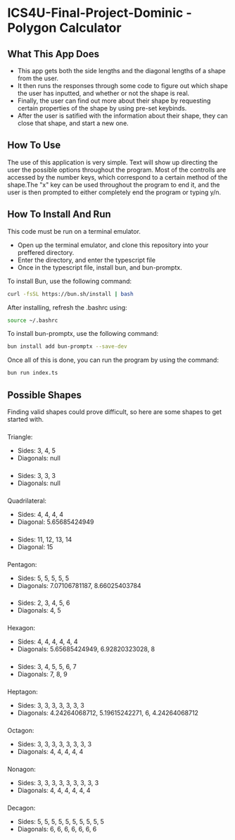 # ICS4U-Final-Project-Dominic - Polygon Calculator

## What This App Does
- This app gets both the side lengths and the diagonal lengths of a shape from the user.
- It then runs the responses through some code to figure out which shape the user has inputted, and whether or not the shape is real.
- Finally, the user can find out more about their shape by requesting certain properties of the shape by using pre-set keybinds.
- After the user is satified with the information about their shape, they can close that shape, and start a new one.

## How To Use
The use of this application is very simple. Text will show up directing the user the possible options throughout the program. Most of the controlls are accessed by the number keys, which correspond to a certain method of the shape.The "x" key can be used throughout the program to end it, and the user is then prompted to either completely end the program or typing y/n.

## How To Install And Run
This code must be run on a terminal emulator.
- Open up the terminal emulator, and clone this repository into your preffered directory.
- Enter the directory, and enter the typescript file
- Once in the typescript file, install bun, and bun-promptx.

To install Bun, use the following command:
```bash
curl -fsSL https://bun.sh/install | bash
```

After installing, refresh the .bashrc using:
```bash
source ~/.bashrc
```

To install bun-promptx, use the following command:
```bash
bun install add bun-promptx --save-dev
```

Once all of this is done, you can run the program by using the command:
```bash
bun run index.ts
```


## Possible Shapes
Finding valid shapes could prove difficult, so here are some shapes to get started with. 

###
Triangle: 
- Sides: 3, 4, 5
- Diagonals: null
###
- Sides: 3, 3, 3
- Diagonals: null
###

Quadrilateral:
- Sides: 4, 4, 4, 4
- Diagonal: 5.65685424949
###
- Sides: 11, 12, 13, 14
- Diagonal: 15
###

Pentagon:
- Sides: 5, 5, 5, 5, 5
- Diagonals: 7.07106781187, 8.66025403784
###
- Sides: 2, 3, 4, 5, 6
- Diagonals: 4, 5
###

Hexagon:
- Sides: 4, 4, 4, 4, 4, 4
- Diagonals: 5.65685424949, 6.92820323028, 8
###
- Sides: 3, 4, 5, 5, 6, 7
- Diagonals: 7, 8, 9
###

Heptagon:
- Sides: 3, 3, 3, 3, 3, 3, 3
- Diagonals: 4.24264068712, 5.19615242271, 6, 4.24264068712
###

Octagon:
- Sides: 3, 3, 3, 3, 3, 3, 3, 3
- Diagonals: 4, 4, 4, 4, 4
###

Nonagon:
- Sides: 3, 3, 3, 3, 3, 3, 3, 3, 3
- Diagonals: 4, 4, 4, 4, 4, 4
###

Decagon:
- Sides: 5, 5, 5, 5, 5, 5, 5, 5, 5, 5
- Diagonals: 6, 6, 6, 6, 6, 6, 6